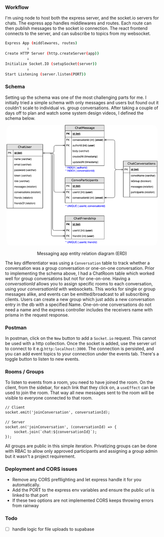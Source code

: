 ### Workflow
I'm using node to host both the express server, and the socket.io servers for chats. The express app handles middlewares and routes. 
Each route can then publish messages to the socket io connection. The react frontend connects to the server, and can subscribe to 
topics from my websocket.
```bash
Express App (middlewares, routes)
          ↓
Create HTTP Server (http.createServer(app))
          ↓
Initialize Socket.IO (setupSocket(server))
          ↓
Start Listening (server.listen(PORT))
```

### Schema
Setting up the schema was one of the most challenging parts for me. I initially tried a simple schema with only messages and users but 
found out it couldn't scale to individual vs. group conversations. After taking a couple of days off to plan and watch some system design 
videos, I defined the schema below.

<div style="width: min(711px, 98%); height: auto; margin: 0 auto;">
    <img style="object-fit: cover; max-width: 100%; border-radius:1em;" src="./public/ChatSchema.png" alt="database ERD" />
    <figcaption style="text-align:center"><p>Messaging app entity relation diagram (ERD)</p></figcaption>
</div>

The key differentiator was using a `Conversation` table to track whether a conversation was a group conversation or one-on-one conversation.
Prior to implementing the schema above, I had a ChatRoom table which worked well for group conversations but not for one-on-one. Having a 
*conversationId* allows you to assign specific rooms to each conversation, using your *conversationId* with websockets. This works for 
single or group messages alike, and events can be emitted/broadcast to all subscribing clients. Users can create a new group which just 
adds a new conversation entry in the db with a specified Name. One-on-one conversations do not need a name and the express controller 
includes the receivers name with prisma in the request response.

### Postman
In postman, click on the `New` button to add a `Socket.io` request. This cannot be used with a http collection. Once the socket is added, 
use the server url to connect to it e.g.`http:localhost:3000`. The connection is persisted, and you can add event topics to your connection 
under the events tab. There's a toggle button to listen to new events.

### Rooms / Groups
To listen to events from a room, you need to have joined the room. On the client, from the sidebar, for each link that they click on, a 
`useEffect` can be used to join the room. That way all new messages sent to the room will be visible to everyone connected to that room.
```JS
// Client 
socket.emit('joinConversation', conversationId);

// Server
socket.on('joinConversation', (conversationId) => {
    socket.join(`chat:${conversationId}`);
});
```
All groups are public in this simple iteration. Privatizing groups can be done with RBAC to allow only approved participants and 
assigning a group admin but it wasn't a project requirement.

### Deployment and CORS issues
- Remove any CORS prefllighting and let express handle it for you automatically.
- Add the PORT to the express env variables and ensure the public url is linked to that port
- If these two options are not implemented CORS keeps throwing errors from rainway

### Todo
- [ ] handle logic for file uploads to supabase
